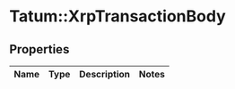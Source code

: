 # Tatum::XrpTransactionBody

## Properties
Name | Type | Description | Notes
------------ | ------------- | ------------- | -------------

